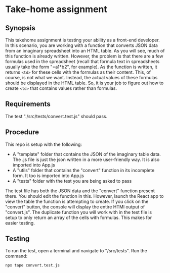 # Take-home assignment

## Synopsis 
This takehome assignment is testing your ability as a front-end developer. In this scenario, you are working with a function that converts JSON data from an imaginary spreadsheet into an HTML table. As you will see, much of this function is already written. However, the problem is that there are a few formulas used in the spreadsheet (recall that formula text in spreadsheets usually take the form "=a1*b2", for example). As the function is written, it returns `<td>` for these cells with the formulas as their content. This, of course, is not what we want. Instead, the actual values of these formulas should be displayed in the HTML table. So, it is your job to figure out how to create `<td>` that contains values rather than formulas.

## Requirements
The test "./src/tests/convert.test.js" should pass.

## Procedure
This repo is setup with the following:
- A "template" folder that contains the JSON of the imaginary table data. The .js file is just the json written in a more user-friendly way. It is also imported into App.js
- A "utils" folder that contains the "convert" function in its incomplete form. It too is imported into App.js
- A "tests" folder with the test you are being asked to pass

The test file has both the JSON data and the "convert" function present there. You should edit the function in this. However, launch the React app to view the table the function is attempting to create. If you click on the "convert" button, the console will display the entire HTMl output of "convert.js". The duplicate function you will work with in the test file is setup to only return an array of the cells with formulas. This makes for easier testing. 

## Testing
To run the test, open a terminal and navigate to "/src/tests". Run the command:
```
npx tape convert.test.js
```